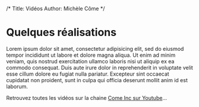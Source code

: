 /*
Title: Vidéos
Author: Michèle Côme
*/

# Quelques réalisations

Lorem ipsum dolor sit amet, consectetur adipisicing elit, sed do eiusmod tempor incididunt ut labore et dolore magna aliqua. Ut enim ad minim veniam, quis nostrud exercitation ullamco laboris nisi ut aliquip ex ea commodo consequat. Duis aute irure dolor in reprehenderit in voluptate velit esse cillum dolore eu fugiat nulla pariatur. Excepteur sint occaecat cupidatat non proident, sunt in culpa qui officia deserunt mollit anim id est laborum.

<div id="cometv">Retrouvez toutes les vidéos sur la chaine <a href="http://www.youtube.com/user/ComeInc">Come Inc sur Youtube</a>...</div>
